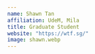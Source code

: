 ```yaml
---
name: Shawn Tan
affiliation: UdeM, Mila
title: Graduate Student
website: "https://wtf.sg/"
image: shawn.webp
---
```

